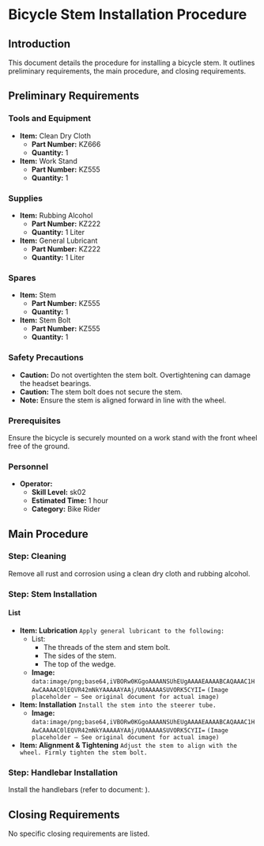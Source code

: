 # Bicycle Stem Installation Procedure

## Introduction

This document details the procedure for installing a bicycle stem. It outlines preliminary requirements, the main procedure, and closing requirements.
## Preliminary Requirements

### Tools and Equipment

*   **Item:** Clean Dry Cloth
    *   **Part Number:** KZ666
    *   **Quantity:** 1
*   **Item:** Work Stand
    *   **Part Number:** KZ555
    *   **Quantity:** 1

### Supplies

*   **Item:** Rubbing Alcohol
    *   **Part Number:** KZ222
    *   **Quantity:** 1 Liter
*   **Item:** General Lubricant
    *   **Part Number:** KZ222
    *   **Quantity:** 1 Liter

### Spares

*   **Item:** Stem
    *   **Part Number:** KZ555
    *   **Quantity:** 1
*   **Item:** Stem Bolt
    *   **Part Number:** KZ555
    *   **Quantity:** 1

### Safety Precautions

*   **Caution:** Do not overtighten the stem bolt. Overtightening can damage the headset bearings.
*   **Caution:** The stem bolt does not secure the stem.
*   **Note:** Ensure the stem is aligned forward in line with the wheel.

### Prerequisites

Ensure the bicycle is securely mounted on a work stand with the front wheel free of the ground.
### Personnel

*   **Operator:**
    *   **Skill Level:** sk02
    *   **Estimated Time:** 1 hour
    *   **Category:** Bike Rider

## Main Procedure

### Step: Cleaning

Remove all rust and corrosion using a clean dry cloth and rubbing alcohol.
### Step: Stem Installation

#### List

*   **Item: Lubrication**
    ``
    Apply general lubricant to the following:
    ``
    *   List:
        *   The threads of the stem and stem bolt.
        *   The sides of the stem.
        *   The top of the wedge.
    *   **Image:**
        ``
        data:image/png;base64,iVBORw0KGgoAAAANSUhEUgAAAAEAAAABCAQAAAC1HAwCAAAAC0lEQVR42mNkYAAAAAYAAj/U0AAAAASUVORK5CYII=
        ``
        ``
        (Image placeholder – See original document for actual image)
        ``
*   **Item: Installation**
    ``
    Install the stem into the steerer tube.
    ``
    *   **Image:**
        ``
        data:image/png;base64,iVBORw0KGgoAAAANSUhEUgAAAAEAAAABCAQAAAC1HAwCAAAAC0lEQVR42mNkYAAAAAYAAj/U0AAAAASUVORK5CYII=
        ``
        ``
        (Image placeholder – See original document for actual image)
        ``
*   **Item: Alignment & Tightening**
    ``
    Adjust the stem to align with the wheel. Firmly tighten the stem bolt.
    ``
### Step: Handlebar Installation

Install the handlebars (refer to document: <xref href="data:text/plain;base64,S1000DBIKEAAA DA220000AA720A" />).
## Closing Requirements

No specific closing requirements are listed.